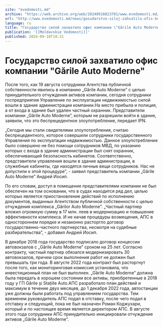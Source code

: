 ```yaml
---
site: "evedomosti.md"
archive: "https://web.archive.org/web/20240916023701/www.evedomosti.md/news/gosudarstvo-siloj-zahvatilo-ofis-kompanii-garile-auto-modern"
url: "http://www.evedomosti.md/news/gosudarstvo-siloj-zahvatilo-ofis-kompanii-garile-auto-modern"
language: ru
title: "Государство силой захватило офис компании \"Gările Auto Moderne\""
publication: '[[Moldavskie Vedomosti]]'
published: 2024-09-10T18:31
---
```


# Государство силой захватило офис компании "Gările Auto Moderne"

После того, как 19 августа сотрудники Агентства публичной собственности явились в компанию „Gările Auto Moderne” с целью принудительного отчуждения активов компании, сегодня сотрудники госпредприятия Управление по эксплуатации недвижимостью силой вошли в здание администрации компании.На место прибыла и полиция, а от входа в здание был удален частный охранник. Представители компании „Gările Auto Moderne”, которым не разрешили войти в здание, заявили, что это беспрецедентное злоупотребление, передает IPN.

„Сегодня мы стали свидетелями злоупотребления, считаю беспрецедентного, которое совершили сотрудники государственного Управления по эксплуатации недвижимостью. Данное злоупотребление было совершено не без помощи сотрудников МВД, по указанию которых с входа в здание администрации был снят охранник, обеспечивающий безопасность кабинетов. Соответственно, представители управления вошли в здание администрации, в служебные кабинеты, где находятся личные вещи сотрудников. Нас не допустили к этой процедуре”, - заявил представитель компании „Gările Auto Moderne” Андрей Иосип.

По его словам, доступ в помещение представителями компании не был обеспечен на том основании, что в судах находится ряд дел, целью которых является приостановление действий по исполнению документов, выданных Агентством публичной собственности с целью отчуждения комплекса „Gărilor Auto Moderne”. „Частный партнер вложил огромную сумму в 17 млн. леев в модернизацию и повышение эффективности комплекса. И не начав процедуры возмещения, АПС в одностороннем порядке и незаконно расторгло договор государственно-частного партнерства, несмотря на судебные разбирательства”, - добавил Андрей Иосип.

В декабре 2018 года государство подписало договор концессии автовокзалов с „Gările Auto Moderne” сроком на 25 лет. Согласно контракту, частный партнер обязался модернизировать 30 автовокзалов, причем срок выполнения работ не должен был превышать три года. В августе 2022 года контракт был расторгнут после того, как мониторинговая комиссия установила, что инвестиционный план не был выполнен. „Gările Auto Moderne” должна была передать в хорошем состоянии все активы, приобретенные в 2018 году у ГП Gările și Stațiile Auto.АПС разработало план действий и максимум в течение двух месяцев, до 1 декабря 2022 года, автостанции уже должны были работать под управлением государства. Тем временем руководитель АПС подал в отставку, после чего подал в отставку и следующий, пока не был назначен Роман Коджухари, который и по настоящее время является директором АПС. В августе этого года сотрудники АПС принудительно инициировали отчуждение активов „Gările Auto Moderne”.